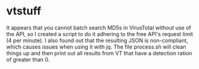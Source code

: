 # vtstuff

It appears that you cannot batch search MD5s in VirusTotal without use of the API, so I created a script to do it adhering to the free API's request limit (4 per minute).  I also found out that the resulting JSON is non-compliant, which causes issues when using it with jq.  The file process.sh will clean things up and then print out all results from VT that have a detection ration of greater than 0.
